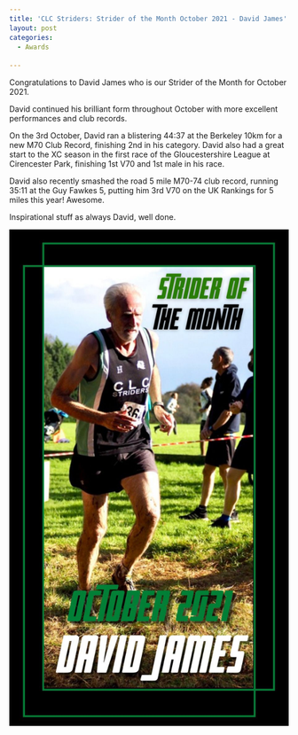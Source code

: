 ```yaml
---
title: 'CLC Striders: Strider of the Month October 2021 - David James'
layout: post
categories:
  - Awards

---
```


Congratulations to David James who is our Strider of the Month for October 2021.

David continued his brilliant form throughout October with more excellent performances and club records.

On the 3rd October, David ran a blistering 44:37 at the Berkeley 10km for a new M70 Club Record, finishing 2nd in his category. David also had a great start to the XC season in the first race of the Gloucestershire League at Cirencester Park, finishing 1st V70 and 1st male in his race. 

David also recently smashed the road 5 mile M70-74 club record, running 35:11 at the Guy Fawkes 5, putting him 3rd V70 on the UK Rankings for 5 miles this year! Awesome.

Inspirational stuff as always David, well done. 

![Strider of the month David James](/images/2021/11/2021-11-22-SOTM-October-2021.jpg "CLC Strider of the month October 2021 David Jamesr")
